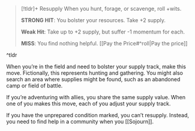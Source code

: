 > [!tldr]+ Resupply
> When you hunt, forage, or scavenge, roll +wits.
> 
> **STRONG HIT**: You bolster your resources. Take +2 supply.
> 
> **Weak Hit**: Take up to +2 supply, but suffer -1 momentum for each.
> 
> **MISS**: You find nothing helpful. [[Pay the Price#^roll|Pay the price]]

^tldr

When you’re in the field and need to bolster your supply track, make this move. Fictionally, this represents hunting and gathering. You might also search an area where supplies might be found, such as an abandoned camp or field of battle.

If you’re adventuring with allies, you share the same supply value. When one of you makes this move, each of you adjust your supply track.

If you have the unprepared condition marked, you can’t resupply. Instead, you need to find help in a community when you [[Sojourn]].
